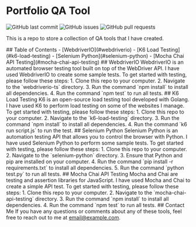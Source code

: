 Portfolio QA Tool
=================

![GitHub last commit](https://img.shields.io/github/last-commit/USERNAME/REPOSITORY?style=flat-square) ![GitHub issues](https://img.shields.io/github/issues/USERNAME/REPOSITORY?style=flat-square) ![GitHub pull requests](https://img.shields.io/github/issues-pr/USERNAME/REPOSITORY?style=flat-square)

This is a repo to store a collection of QA tools that I have created.

\## Table of Contents - \[WebdriverIO\](#webdriverio) - \[K6 Load Testing\](#k6-load-testing) - \[Selenium Python\](#selenium-python) - \[Mocha Chai API Testing\](#mocha-chai-api-testing) ## WebdriverIO WebdriverIO is an automated browser testing tool built on top of the WebDriver API. I have used WebdriverIO to create some sample tests. To get started with testing, please follow these steps: 1. Clone this repo to your computer. 2. Navigate to the \`webdriverio-ts\` directory. 3. Run the command \`npm install\` to install all dependencies. 4. Run the command \`npm test\` to run all tests. ## K6 Load Testing K6 is an open-source load testing tool developed with Golang. I have used K6 to perform load testing on some of the websites I manage. To get started with testing, please follow these steps: 1. Clone this repo to your computer. 2. Navigate to the \`k6-load-testing\` directory. 3. Run the command \`npm install\` to install all dependencies. 4. Run the command \`k6 run script.js\` to run the test. ## Selenium Python Selenium Python is an automation testing API that allows you to control the browser with Python. I have used Selenium Python to perform some sample tests. To get started with testing, please follow these steps: 1. Clone this repo to your computer. 2. Navigate to the \`selenium-python\` directory. 3. Ensure that Python and pip are installed on your computer. 4. Run the command \`pip install -r requirements.txt\` to install all dependencies. 5. Run the command \`python test.py\` to run all tests. ## Mocha Chai API Testing Mocha and Chai are testing and assertion libraries for JavaScript. I have used Mocha and Chai to create a simple API test. To get started with testing, please follow these steps: 1. Clone this repo to your computer. 2. Navigate to the \`mocha-chai-api-testing\` directory. 3. Run the command \`npm install\` to install all dependencies. 4. Run the command \`npm test\` to run all tests. ## Contact Me If you have any questions or comments about any of these tools, feel free to reach out to me at email@example.com.
